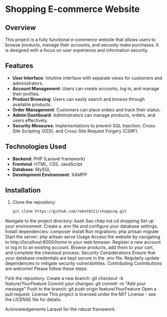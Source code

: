 # Shopping E-commerce Website

## Overview
This project is a fully functional e-commerce website that allows users to browse products, manage their accounts, and securely make purchases. It is designed with a focus on user experience and information security.

## Features
- **User Interface**: Intuitive interface with separate views for customers and administrators.
- **Account Management**: Users can create accounts, log in, and manage their profiles.
- **Product Browsing**: Users can easily search and browse through available products.
- **Order Management**: Customers can place orders and track their status.
- **Admin Dashboard**: Administrators can manage products, orders, and users effectively.
- **Security Measures**: Implementations to prevent SQL Injection, Cross-Site Scripting (XSS), and Cross-Site Request Forgery (CSRF).

## Technologies Used
- **Backend**: PHP (Laravel framework)
- **Frontend**: HTML, CSS, JavaScript
- **Database**: MySQL
- **Development Environment**: XAMPP

## Installation
1. Clone the repository:
   ```bash
   git clone https://github.com/robot0211/shopping.git
Navigate to the project directory:
bash
Sao chép mã
cd shopping
Set up your environment:
Create a .env file and configure your database settings.
Install dependencies:
composer install
Run migrations:
php artisan migrate
Start the server:
php artisan serve
Usage
Access the website by navigating to http://localhost:8000/home in your web browser.
Register a new account or log in to an existing account.
Browse products, add them to your cart, and complete the checkout process.
Security Considerations
Ensure that your database credentials are kept secure in the .env file.
Regularly update dependencies to mitigate security vulnerabilities.
Contributing
Contributions are welcome! Please follow these steps:

Fork the repository.
Create a new branch:
git checkout -b feature/YourFeature
Commit your changes:
git commit -m "Add your message"
Push to the branch:
git push origin feature/YourFeature
Open a pull request.
License
This project is licensed under the MIT License - see the LICENSE file for details.

Acknowledgements
Laravel for the robust framework.
